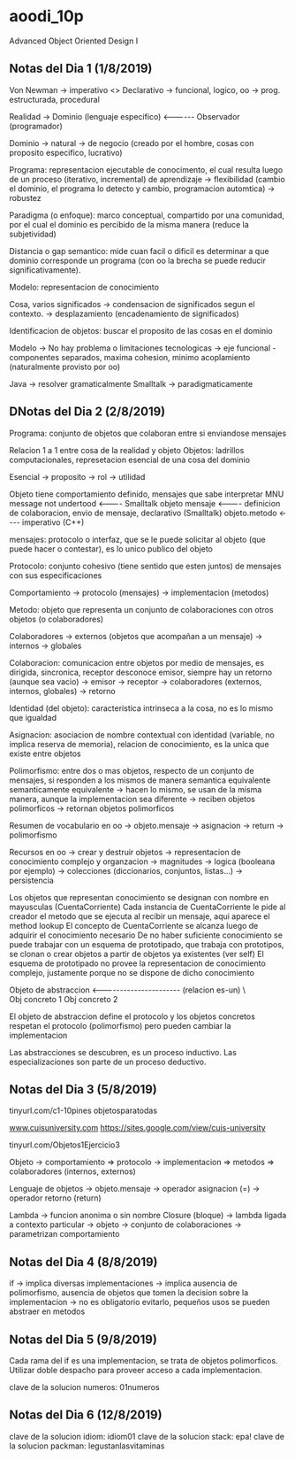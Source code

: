 # aoodi_10p
Advanced Object Oriented Design I

Notas del Dia 1 (1/8/2019)
--------------------------

Von Newman -> imperativo <> Declarativo -> funcional, logico, oo
               -> prog. estructurada, procedural

Realidad -> Dominio (lenguaje especifico) <------ Observador (programador)

Dominio -> natural
        -> de negocio (creado por el hombre, cosas con proposito especifico, lucrativo)

Programa: representacion ejecutable de conocimento, el cual resulta luego de un proceso (iterativo, incremental) de aprendizaje
  -> flexibilidad (cambio el dominio, el programa lo detecto y cambio, programacion automtica)
  -> robustez

Paradigma (o enfoque): marco conceptual, compartido por una comunidad, por el cual el dominio es percibido de la misma manera (reduce la subjetividad)

Distancia o gap semantico: mide cuan facil o dificil es determinar a que dominio corresponde un programa (con oo la brecha se puede reducir significativamente).

Modelo: representacion de conocimiento

Cosa, varios significados -> condensacion de significados segun el contexto.
                          -> desplazamiento (encadenamiento de significados)

Identificacion de objetos: buscar el proposito de las cosas en el dominio

Modelo -> No hay problema o limitaciones tecnologicas
       -> eje funcional
          - componentes separados, maxima cohesion, minimo acoplamiento (naturalmente provisto por oo)

Java -> resolver gramaticalmente
Smalltalk -> paradigmaticamente


DNotas del Dia 2 (2/8/2019)
---------------------------

Programa: conjunto de objetos que colaboran entre si enviandose mensajes

Relacion 1 a 1 entre cosa de la realidad y objeto
Objetos: ladrillos computacionales, represetacion esencial de una cosa del dominio

Esencial -> proposito
         -> rol
         -> utilidad

Objeto tiene comportamiento definido, mensajes que sabe interpretar
MNU message not undertood <---- Smalltalk
objeto mensaje <---- definicion de colaboracion, envio de mensaje, declarativo (Smalltalk)
objeto.metodo <---- imperativo (C++)

mensajes: protocolo o interfaz, que se le puede solicitar al objeto (que puede hacer o contestar), es lo unico publico del objeto

Protocolo: conjunto cohesivo (tiene sentido que esten juntos) de mensajes con sus especificaciones

Comportamiento -> protocolo (mensajes)
               -> implementacion (metodos)

Metodo: objeto que representa un conjunto de colaboraciones con otros objetos (o colaboradores)

Colaboradores -> externos (objetos que acompañan a un mensaje)
              -> internos 
              -> globales 

Colaboracion: comunicacion entre objetos por medio de mensajes, es dirigida, sincronica, receptor desconoce emisor, siempre hay un retorno (aunque sea vacio)
-> emisor
-> receptor
-> colaboradores (externos, internos, globales)
-> retorno

Identidad (del objeto): caracteristica intrinseca a la cosa, no es lo mismo que igualdad

Asignacion: asociacion de nombre contextual con identidad (variable, no implica reserva de memoria), relacion de conocimiento, es la unica que existe entre objetos

Polimorfismo: entre dos o mas objetos, respecto de un conjunto de mensajes, si responden a los mismos de manera semantica equivalente
semanticamente equivalente -> hacen lo mismo, se usan de la misma manera, aunque la implementacion sea diferente
                           -> reciben objetos polimorficos
                           -> retornan objetos polimorficos

Resumen de vocabulario en oo
-> objeto.mensaje
-> asignacion
-> return
-> polimorfismo

Recursos en oo
-> crear y destruir objetos
-> representacion de conocimiento complejo y organzacion
-> magnitudes
-> logica (booleana por ejemplo)
-> colecciones (diccionarios, conjuntos, listas...)
-> persistencia

Los objetos que representan conocimiento se designan con nombre en mayusculas (CuentaCorriente)
Cada instancia de CuentaCorriente le pide al creador el metodo que se ejecuta al recibir un mensaje, aqui aparece el method lookup
El concepto de CuentaCorriente se alcanza luego de adquirir el conocimiento necesario
De no haber suficiente conocimiento se puede trabajar con un esquema de prototipado, que trabaja con prototipos, se clonan o crear objetos a partir de objetos ya existentes (ver self)
El esquema de prototipado no provee la representacion de conocimiento complejo, justamente porque no se dispone de dicho conocimiento

Objeto de abstraccion <---------------------- (relacion es-un)
                            \                \
                         Obj concreto 1   Obj concreto 2

El objeto de abstraccion define el protocolo y los objetos concretos respetan el protocolo (polimorfismo) pero pueden cambiar la implementacion

Las abstracciones se descubren, es un proceso inductivo.
Las especializaciones son parte de un proceso deductivo.


Notas del Dia 3 (5/8/2019)
--------------------------
tinyurl.com/c1-10pines
objetosparatodas

www.cuisuniversity.com
https://sites.google.com/view/cuis-university

tinyurl.com/Objetos1Ejercicio3

Objeto -> comportamiento => protocolo
       -> implementacion => metodos
                         => colaboradores (internos, externos)

Lenguaje de objetos -> objeto.mensaje
                    -> operador asignacion (=)
                    -> operador retorno (return)

Lambda -> funcion anonima o sin nombre
Closure (bloque) -> lambda ligada a contexto particular
                 -> objeto
                 -> conjunto de colaboraciones
                 -> parametrizan comportamiento


Notas del Dia 4 (8/8/2019)
--------------------------

if -> implica diversas implementaciones
   -> implica ausencia de polimorfismo, ausencia de objetos que tomen la decision sobre la implementacion
   -> no es obligatorio evitarlo, pequeños usos se pueden abstraer en metodos


Notas del Dia 5 (9/8/2019)
--------------------------

Cada rama del if es una implementacion, se trata de objetos polimorficos.
Utilizar doble despacho para proveer acceso a cada implementacion.

clave de la solucion numeros: 01numeros


Notas del Dia 6 (12/8/2019)
---------------------------

clave de la solucion idiom: idiom01
clave de la solucion stack: epa!
clave de la solucion packman: legustanlasvitaminas

